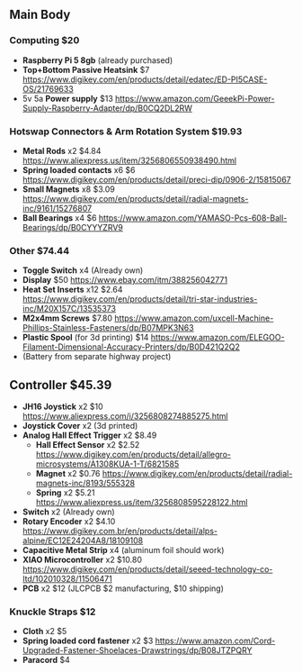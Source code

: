## Main Body

### Computing $20

* **Raspberry Pi 5 8gb** (already purchased)
* **Top+Bottom Passive Heatsink** $7 https://www.digikey.com/en/products/detail/edatec/ED-PI5CASE-OS/21769633
* 5v 5a **Power supply** $13 https://www.amazon.com/GeeekPi-Power-Supply-Raspberry-Adapter/dp/B0CQ2DL2RW

### Hotswap Connectors & Arm Rotation System $19.93

* **Metal Rods** x2 $4.84 https://www.aliexpress.us/item/3256806550938490.html
* **Spring loaded contacts** x6 $6 https://www.digikey.com/en/products/detail/preci-dip/0906-2/15815067
* **Small Magnets** x8 $3.09 https://www.digikey.com/en/products/detail/radial-magnets-inc/9161/15276807
* **Ball Bearings** x4 $6 https://www.amazon.com/YAMASO-Pcs-608-Ball-Bearings/dp/B0CYYYZRV9

### Other $74.44

* **Toggle Switch** x4 (Already own)
* **Display** $50 https://www.ebay.com/itm/388256042771
* **Heat Set Inserts** x12 $2.64 https://www.digikey.com/en/products/detail/tri-star-industries-inc/M20X157C/13535373
* **M2x4mm Screws** $7.80 https://www.amazon.com/uxcell-Machine-Phillips-Stainless-Fasteners/dp/B07MPK3N63
* **Plastic Spool** (for 3d printing) $14 https://www.amazon.com/ELEGOO-Filament-Dimensional-Accuracy-Printers/dp/B0D421Q2Q2
* (Battery from separate highway project)

## Controller $45.39

* **JH16 Joystick** x2 $10 https://www.aliexpress.com/i/3256808274885275.html
* **Joystick Cover** x2 (3d printed)
* **Analog Hall Effect Trigger** x2 $8.49
  * **Hall Effect Sensor** x2 $2.52 https://www.digikey.com/en/products/detail/allegro-microsystems/A1308KUA-1-T/6821585
  * **Magnet** x2 $0.76 https://www.digikey.com/en/products/detail/radial-magnets-inc/8193/555328
  * **Spring** x2 $5.21 https://www.aliexpress.us/item/3256808595228122.html
* **Switch** x2 (Already own)
* **Rotary Encoder** x2 $4.10 https://www.digikey.com.br/en/products/detail/alps-alpine/EC12E24204A8/18109108
* **Capacitive Metal Strip** x4 (aluminum foil should work)
* **XIAO Microcontroller** x2 $10.80 https://www.digikey.com/en/products/detail/seeed-technology-co-ltd/102010328/11506471
* **PCB** x2 $12 (JLCPCB $2 manufacturing, $10 shipping)

### Knuckle Straps $12

* **Cloth** x2 $5
* **Spring loaded cord fastener** x2 $3 https://www.amazon.com/Cord-Upgraded-Fastener-Shoelaces-Drawstrings/dp/B08JTZPQRY
* **Paracord** $4
